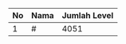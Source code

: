 | No | Nama            | Jumlah Level |
|----|-----------------|--------------|
| 1  | #    |    4051        |
